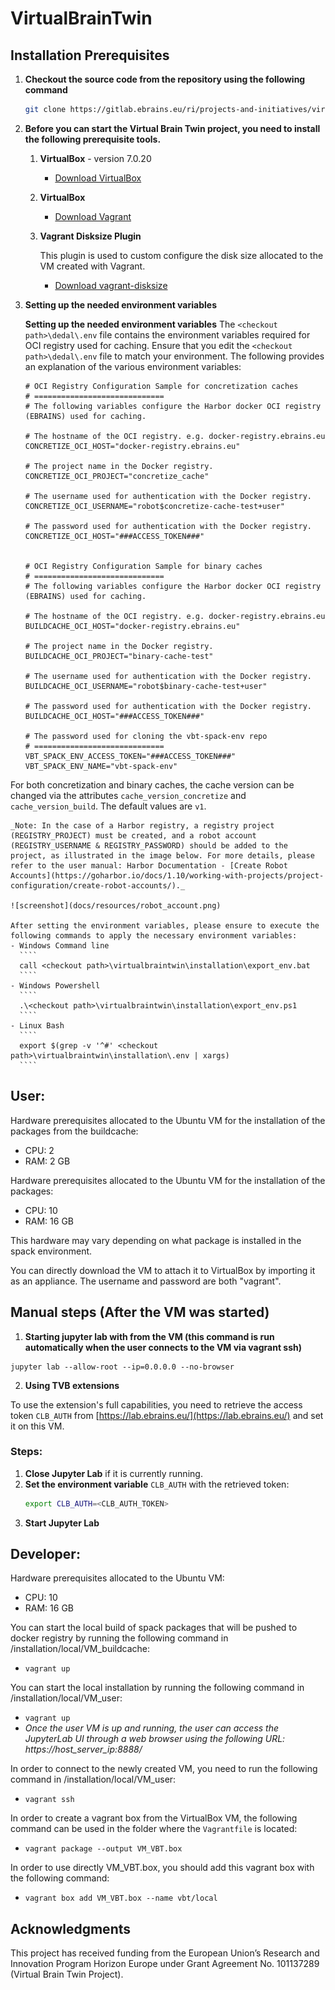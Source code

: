 # VirtualBrainTwin

## Installation Prerequisites

1. **Checkout the source code from the repository using the following command**

    ```bash
    git clone https://gitlab.ebrains.eu/ri/projects-and-initiatives/virtualbraintwin/virtualbraintwin.git
    ```

2. **Before you can start the Virtual Brain Twin project, you need to install the following prerequisite tools.**

   1. **VirtualBox** - version 7.0.20
      - [Download VirtualBox](https://www.virtualbox.org/wiki/Downloads)

   2. **VirtualBox**
      - [Download Vagrant](https://developer.hashicorp.com/vagrant/install?product_intent=vagrant)

   3. **Vagrant Disksize Plugin**
    
       This plugin is used to custom configure the disk size allocated to the VM created with Vagrant.
      - [Download vagrant-disksize](https://github.com/sprotheroe/vagrant-disksize)
      
3. **Setting up the needed environment variables**

    **Setting up the needed environment variables**
    The ````<checkout path>\dedal\.env```` file contains the environment variables required for OCI registry used for caching.
    Ensure that you edit the ````<checkout path>\dedal\.env```` file to match your environment.
    The following provides an explanation of the various environment variables:


       # OCI Registry Configuration Sample for concretization caches
       # =============================
       # The following variables configure the Harbor docker OCI registry (EBRAINS) used for caching.
       
       # The hostname of the OCI registry. e.g. docker-registry.ebrains.eu
       CONCRETIZE_OCI_HOST="docker-registry.ebrains.eu"
       
       # The project name in the Docker registry.
       CONCRETIZE_OCI_PROJECT="concretize_cache"
       
       # The username used for authentication with the Docker registry.
       CONCRETIZE_OCI_USERNAME="robot$concretize-cache-test+user"
       
       # The password used for authentication with the Docker registry.
       CONCRETIZE_OCI_HOST="###ACCESS_TOKEN###"
        

       # OCI Registry Configuration Sample for binary caches
       # =============================
       # The following variables configure the Harbor docker OCI registry (EBRAINS) used for caching.
       
       # The hostname of the OCI registry. e.g. docker-registry.ebrains.eu
       BUILDCACHE_OCI_HOST="docker-registry.ebrains.eu"
       
       # The project name in the Docker registry.
       BUILDCACHE_OCI_PROJECT="binary-cache-test"
       
       # The username used for authentication with the Docker registry.
       BUILDCACHE_OCI_USERNAME="robot$binary-cache-test+user"
       
       # The password used for authentication with the Docker registry.
       BUILDCACHE_OCI_HOST="###ACCESS_TOKEN###"
       
       # The password used for cloning the vbt-spack-env repo
       # =============================
       VBT_SPACK_ENV_ACCESS_TOKEN="###ACCESS_TOKEN###"
       VBT_SPACK_ENV_NAME="vbt-spack-env"

For both concretization and binary caches, the cache version can be changed via the attributes ```cache_version_concretize``` and ```cache_version_build```. 
The default values are ```v1```.

    _Note: In the case of a Harbor registry, a registry project (REGISTRY_PROJECT) must be created, and a robot account (REGISTRY_USERNAME & REGISTRY_PASSWORD) should be added to the project, as illustrated in the image below. For more details, please refer to the user manual: Harbor Documentation - [Create Robot Accounts](https://goharbor.io/docs/1.10/working-with-projects/project-configuration/create-robot-accounts/)._
    
    ![screenshot](docs/resources/robot_account.png)
   
    After setting the environment variables, please ensure to execute the following commands to apply the necessary environment variables:
    - Windows Command line
      ````
      call <checkout path>\virtualbraintwin\installation\export_env.bat
      ````
    - Windows Powershell
      ````
      .\<checkout path>\virtualbraintwin\installation\export_env.ps1
      ````
    - Linux Bash
      ````
      export $(grep -v '^#' <checkout path>\virtualbraintwin\installation\.env | xargs)
      ````

## User:

Hardware prerequisites allocated to the Ubuntu VM for the installation of the packages from the buildcache:

- CPU: 2
- RAM: 2 GB

Hardware prerequisites allocated to the Ubuntu VM for the installation of the packages:

- CPU: 10
- RAM: 16 GB

This hardware may vary depending on what package is installed in the spack environment.

You can directly download the VM to attach it to VirtualBox by importing it as an appliance. The username and password are both "vagrant".

## Manual steps (After the VM was started)

1. **Starting jupyter lab with from the VM (this command is run automatically when the user connects to the VM via vagrant ssh)**
  ````
  jupyter lab --allow-root --ip=0.0.0.0 --no-browser
  ````

2. **Using TVB extensions**

To use the extension's full capabilities, you need to retrieve the access token `CLB_AUTH` from [https://lab.ebrains.eu/](https://lab.ebrains.eu/) and set it on this VM.

### Steps:

1. **Close Jupyter Lab** if it is currently running.
2. **Set the environment variable** `CLB_AUTH` with the retrieved token:
   ```bash
   export CLB_AUTH=<CLB_AUTH_TOKEN>
3. **Start Jupyter Lab** 

## Developer:

Hardware prerequisites allocated to the Ubuntu VM:

- CPU: 10
- RAM: 16 GB

You can start the local build of spack packages that will be pushed to docker registry by running the following command in /installation/local/VM_buildcache:
   - `vagrant up`

You can start the local installation by running the following command in /installation/local/VM_user:
   - `vagrant up`
   - _Once the user VM is up and running, the user can access the JupyterLab UI through a web browser using the following URL: https://host_server_ip:8888/_
   


In order to connect to the newly created VM, you need to run the following command in /installation/local/VM_user:
   - `vagrant ssh`

In order to create a vagrant box from the VirtualBox VM, the following command can be used in the folder where the `Vagrantfile` is located:
   - `vagrant package --output VM_VBT.box`

In order to use directly VM_VBT.box, you should add this vagrant box with the following command:
   - `vagrant box add VM_VBT.box --name vbt/local`

## Acknowledgments

This project has received funding from the European Union’s Research and Innovation Program Horizon Europe under Grant Agreement No. 101137289 (Virtual Brain Twin Project).